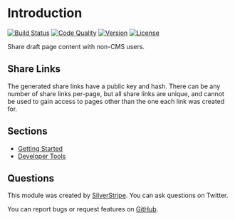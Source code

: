 # Introduction

[![Build Status](http://img.shields.io/travis/silverstripe/silverstripe-sharedraftcontent.svg?style=flat-square)](https://travis-ci.org/silverstripe/silverstripe-sharedraftcontent)
[![Code Quality](http://img.shields.io/scrutinizer/g/silverstripe/silverstripe-sharedraftcontent.svg?style=flat-square)](https://scrutinizer-ci.com/g/silverstripe/silverstripe-sharedraftcontent)
[![Version](http://img.shields.io/packagist/v/silverstripe/sharedraftcontent.svg?style=flat-square)](https://packagist.org/packages/silverstripe/silverstripe-sharedraftcontent)
[![License](http://img.shields.io/packagist/l/silverstripe/sharedraftcontent.svg?style=flat-square)](LICENSE.md)

Share draft page content with non-CMS users.

## Share Links

The generated share links have a public key and hash. There can be any number of share links per-page, but all share links are unique, and cannot be used to gain access to pages other than the one each link was created for.

## Sections

- [Getting Started](getting-started.md)
- [Developer Tools](developer-tools.md)

## Questions

This module was created by [SilverStripe](https://twitter.com/silverstripe). You can ask questions on Twitter.

You can report bugs or request features on [GitHub](https://github.com/silverstripe/silverstripe-sharedraftcontent/issues).
